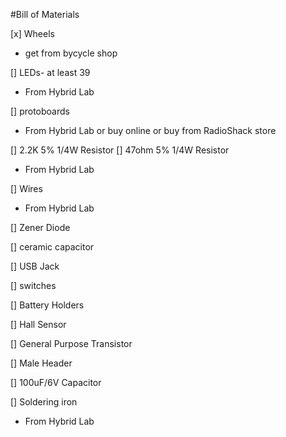 #Bill of Materials

[x] Wheels
- get from bycycle shop

[] LEDs- at least 39
- From Hybrid Lab

[] protoboards
- From Hybrid Lab or buy online or buy from RadioShack store

[] 2.2K 5% 1/4W Resistor
[] 47ohm 5% 1/4W Resistor
- From Hybrid Lab

[] Wires
- From Hybrid Lab

[] Zener Diode

[] ceramic capacitor

[] USB Jack

[] switches

[] Battery Holders

[] Hall Sensor

[] General Purpose Transistor

[] Male Header

[] 100uF/6V Capacitor

[] Soldering iron
- From Hybrid Lab
